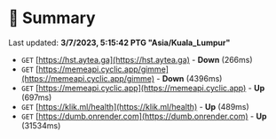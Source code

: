 # 📖 Summary
Last updated: **3/7/2023, 5:15:42 PTG "Asia/Kuala_Lumpur"**

- `GET` [https://hst.aytea.ga](https://hst.aytea.ga) - **Down** (266ms)
- `GET` [https://memeapi.cyclic.app/gimme](https://memeapi.cyclic.app/gimme) - **Down** (4396ms)
- `GET` [https://memeapi.cyclic.app](https://memeapi.cyclic.app) - **Up** (697ms)
- `GET` [https://klik.ml/health](https://klik.ml/health) - **Up** (489ms)
- `GET` [https://dumb.onrender.com](https://dumb.onrender.com) - **Up** (31534ms)
